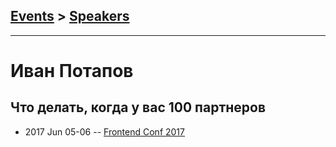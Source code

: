 ## [Events](../README.md) > [Speakers](../speakers.md)
---

# Иван Потапов

## Что делать, когда у вас 100 партнеров
- 2017 Jun 05-06 -- [Frontend Conf 2017](https://www.youtube.com/watch?v=OeHZm_8Q2MQ)    
